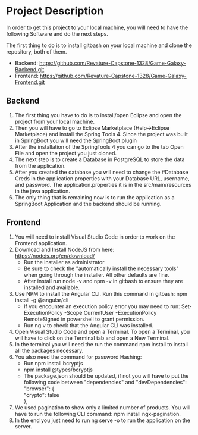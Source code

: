 # Project Description

In order to get this project to your local machine, you will need to have the following Software and do the next steps.

The first thing to do is to install gitbash on your local machine and clone the repository, both of them.
*	Backend: https://github.com/Revature-Capstone-1328/Game-Galaxy-Backend.git
*	Frontend: https://github.com/Revature-Capstone-1328/Game-Galaxy-Frontend.git

## Backend

1.	The first thing you have to do is to install/open Eclipse and open the project from your local machine.
2.	Then you will have to go to Eclipse Marketplace (Help->Eclipse Marketplace) and install the Spring Tools 4. Since the project was built in SpringBoot you will need the SpringBoot plugin
3.	After the installation of the SpringTools 4 you can go to the tab Open File and open the project you just cloned.
4.	The next step is to create a Database in PostgreSQL to store the data from the application. 
5.	After you created the database you will need to change the #Database Creds in the application.properties with your Database URL, username, and password.  The application.properties it is in the src/main/resources in the java application.
6.	The only thing that is remaining now is to run the application as a SpringBoot Application and the backend should be running.


## Frontend

1.	You will need to install Visual Studio Code in order to work on the Frontend application.
2.	Download and Install NodeJS from here: https://nodejs.org/en/download/
    *	Run the installer as administrator
    *	Be sure to check the "automatically install the necessary tools" when going through the installer. All other defaults are fine.
    *	After install run node -v and npm -v in gitbash to ensure they are installed and available.
3.	Use NPM to install the Angular CLI. Run this command in gitbash: npm install -g @angular/cli
    *	If you encounter an execution policy error you may need to run: Set-ExecutionPolicy -Scope CurrentUser -ExecutionPolicy RemoteSigned in powershell to grant permission.
    *	Run ng v to check that the Angular CLI was installed.
4.	Open Visual Studio Code and open a Terminal. To open a Terminal, you will have to click on the Terminal tab and open a New Terminal.
5.	In the terminal you will need the run the command npm install to install all the packages necessary.
6.	You also need the command for password Hashing:
    *	Run npm install bcryptjs
    *	npm install @types/bcryptjs
    *	The package.json should be updated, if not you will have to put the following code between "dependencies" and "devDependencies":  
        "browser": {  
        "crypto": false  
        },  
7.	We used pagination to show only a limited number of products. You will have to run the following CLI command: npm install ngx-pagination.
8.	In the end you just need to run ng serve -o to run the application on the server.


